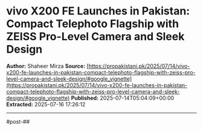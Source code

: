 # vivo X200 FE Launches in Pakistan: Compact Telephoto Flagship with ZEISS Pro-Level Camera and Sleek Design

**Author:** Shaheer Mirza
**Source:** [https://propakistani.pk/2025/07/14/vivo-x200-fe-launches-in-pakistan-compact-telephoto-flagship-with-zeiss-pro-level-camera-and-sleek-design/#google_vignette](https://propakistani.pk/2025/07/14/vivo-x200-fe-launches-in-pakistan-compact-telephoto-flagship-with-zeiss-pro-level-camera-and-sleek-design/#google_vignette)
**Published:** 2025-07-14T05:04:09+00:00
**Extracted:** 2025-07-16 17:26:12

---

#post-##

